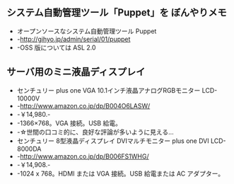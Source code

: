 ## システム自動管理ツール「Puppet」を ぼんやりメモ

* オープンソースなシステム自動管理ツール Puppet
* -http://gihyo.jp/admin/serial/01/puppet
* -OSS 版については ASL 2.0


## サーバ用のミニ液晶ディスプレイ

* センチュリー plus one VGA 10.1インチ液晶アナログRGBモニター LCD-10000V
* -http://www.amazon.co.jp/dp/B004O6LASW/
* -￥14,980.-
* -1366×768。VGA 接続。USB 給電。
* -☆世間の口コミ的に、良好な評論が多いように見える...
* センチュリー 8型液晶ディスプレイ DVIマルチモニター plus one DVI LCD-8000DA
* -http://www.amazon.co.jp/dp/B006FS1WHG/
* -￥14,908.-
* -1024 x 768。HDMI または VGA 接続。USB 給電または AC アダプター。

